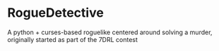 RogueDetective
==============

A python + curses-based roguelike centered around solving a murder, originally started as part of the 7DRL contest
